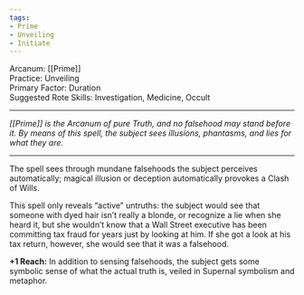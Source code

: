```yaml
---
tags:
- Prime
- Unveiling
- Initiate
---
```


Arcanum: [[Prime]]\
Practice: Unveiling\
Primary Factor: Duration\
Suggested Rote Skills: Investigation, Medicine, Occult

---

_[[Prime]] is the Arcanum of pure Truth, and no falsehood may stand before it. By means of this spell, the subject sees illusions, phantasms, and lies for what they are._

---

The spell sees through mundane falsehoods the subject perceives automatically; magical illusion or deception automatically provokes a Clash of Wills.

This spell only reveals “active” untruths: the subject would see that someone with dyed hair isn’t really a blonde, or recognize a lie when she heard it, but she wouldn’t know that a Wall Street executive has been committing tax fraud for years just by looking at him. If she got a look at his tax return, however, she would see that it was a falsehood.

**+1 Reach:** In addition to sensing falsehoods, the subject gets some symbolic sense of what the actual truth is, veiled in Supernal symbolism and metaphor.